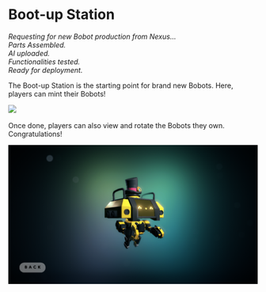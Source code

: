 # Boot-up Station

_Requesting for new Bobot production from Nexus..._ \
_Parts Assembled._ \
_AI uploaded._ \
_Functionalities tested._ \
_Ready for deployment._&#x20;

The Boot-up Station is the starting point for brand new Bobots. Here, players can mint their Bobots!&#x20;

![](../.gitbook/assets/Bobots\_Mint.png)

Once done, players can also view and rotate the Bobots they own. Congratulations!&#x20;

![](<../.gitbook/assets/image (3) (1).png>)
